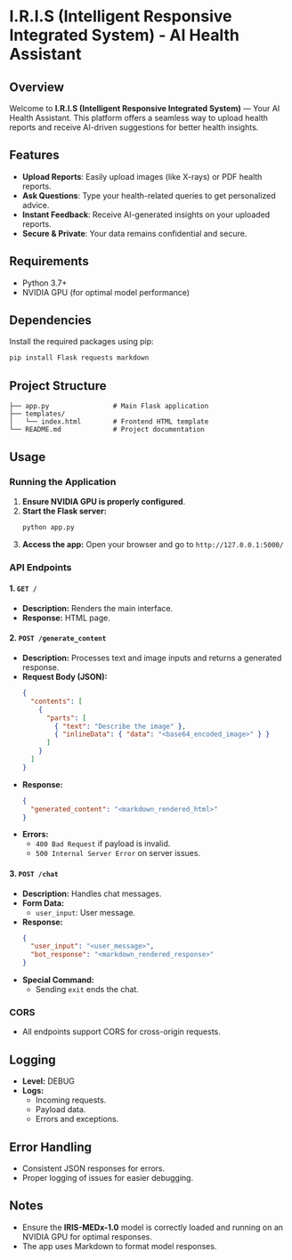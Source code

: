 # I.R.I.S (Intelligent Responsive Integrated System) - AI Health Assistant

## Overview
Welcome to **I.R.I.S (Intelligent Responsive Integrated System)** — Your AI Health Assistant. This platform offers a seamless way to upload health reports and receive AI-driven suggestions for better health insights.

## Features
- **Upload Reports**: Easily upload images (like X-rays) or PDF health reports.
- **Ask Questions**: Type your health-related queries to get personalized advice.
- **Instant Feedback**: Receive AI-generated insights on your uploaded reports.
- **Secure & Private**: Your data remains confidential and secure.

## Requirements
- Python 3.7+
- NVIDIA GPU (for optimal model performance)

## Dependencies
Install the required packages using pip:

```bash
pip install Flask requests markdown
```

## Project Structure
```
├── app.py                # Main Flask application
├── templates/
│   └── index.html        # Frontend HTML template
└── README.md             # Project documentation
```

## Usage

### Running the Application
1. **Ensure NVIDIA GPU is properly configured**.
2. **Start the Flask server:**
   ```bash
   python app.py
   ```
3. **Access the app:**
   Open your browser and go to `http://127.0.0.1:5000/`

### API Endpoints

#### 1. `GET /`
- **Description:** Renders the main interface.
- **Response:** HTML page.

#### 2. `POST /generate_content`
- **Description:** Processes text and image inputs and returns a generated response.
- **Request Body (JSON):**
  ```json
  {
    "contents": [
      {
        "parts": [
          { "text": "Describe the image" },
          { "inlineData": { "data": "<base64_encoded_image>" } }
        ]
      }
    ]
  }
  ```
- **Response:**
  ```json
  {
    "generated_content": "<markdown_rendered_html>"
  }
  ```
- **Errors:**
  - `400 Bad Request` if payload is invalid.
  - `500 Internal Server Error` on server issues.

#### 3. `POST /chat`
- **Description:** Handles chat messages.
- **Form Data:**
  - `user_input`: User message.
- **Response:**
  ```json
  {
    "user_input": "<user_message>",
    "bot_response": "<markdown_rendered_response>"
  }
  ```
- **Special Command:**
  - Sending `exit` ends the chat.

### CORS
- All endpoints support CORS for cross-origin requests.

## Logging
- **Level:** DEBUG
- **Logs:**
  - Incoming requests.
  - Payload data.
  - Errors and exceptions.

## Error Handling
- Consistent JSON responses for errors.
- Proper logging of issues for easier debugging.

## Notes
- Ensure the **IRIS-MEDx-1.0** model is correctly loaded and running on an NVIDIA GPU for optimal responses.
- The app uses Markdown to format model responses.
